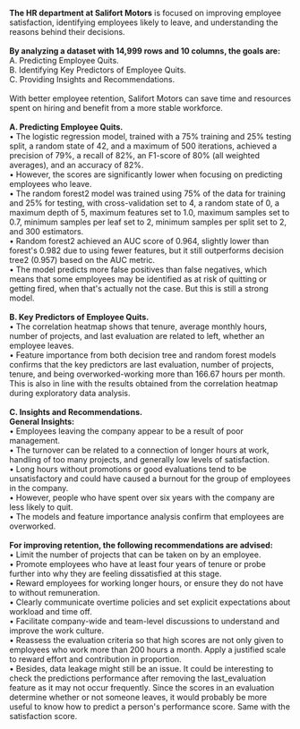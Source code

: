 **The HR department at Salifort Motors** is focused on improving employee satisfaction, identifying employees likely to leave, and understanding the reasons behind their decisions.\
\
**By analyzing a dataset with 14,999 rows and 10 columns, the goals are:**\
A. Predicting Employee Quits.\
B. Identifying Key Predictors of Employee Quits.\
C. Providing Insights and Recommendations.\
\
With better employee retention, Salifort Motors can save time and resources spent on hiring and benefit from a more stable workforce.\
\
**A.	Predicting Employee Quits.**\
•	The logistic regression model, trained with a 75% training and 25% testing split, a random state of 42, and a maximum of 500 iterations, achieved a precision of 79%, a recall of 82%, an F1-score of 80% (all weighted averages), and an accuracy of 82%.\
•	However, the scores are significantly lower when focusing on predicting employees who leave.\
•	The random forest2 model was trained using 75% of the data for training and 25% for testing, with cross-validation set to 4, a random state of 0, a maximum depth of 5, maximum features set to 1.0, maximum samples set to 0.7, minimum samples per leaf set to 2, minimum samples per split set to 2, and 300 estimators.\
•	Random forest2 achieved an AUC score of 0.964, slightly lower than forest's 0.982 due to using fewer features, but it still outperforms decision tree2 (0.957) based on the AUC metric.\
•	The model predicts more false positives than false negatives, which means that some employees may be identified as at risk of quitting or getting fired, when that's actually not the case. But this is still a strong model.\
\
**B.	Key Predictors of Employee Quits.**\
•	The correlation heatmap shows that tenure, average monthly hours, number of projects, and last evaluation are related to left, whether an employee leaves.\
•	Feature importance from both decision tree and random forest models confirms that the key predictors are last evaluation, number of projects, tenure, and being overworked-working more than 166.67 hours per month. This is also in line with the results obtained from the correlation heatmap during exploratory data analysis.\
\
**C.	Insights and Recommendations.**\
**General Insights:**\
•	Employees leaving the company appear to be a result of poor management.\
•	The turnover can be related to a connection of longer hours at work, handling of too many projects, and generally low levels of satisfaction.\
•	Long hours without promotions or good evaluations tend to be unsatisfactory and could have caused a burnout for the group of employees in the company.\
•	However, people who have spent over six years with the company are less likely to quit.\
•	The models and feature importance analysis confirm that employees are overworked.\
\
**For improving retention, the following recommendations are advised:**\
•	Limit the number of projects that can be taken on by an employee.\
•	Promote employees who have at least four years of tenure or probe further into why they are feeling dissatisfied at this stage.\
•	Reward employees for working longer hours, or ensure they do not have to without remuneration.\
•	Clearly communicate overtime policies and set explicit expectations about workload and time off.\
•	Facilitate company-wide and team-level discussions to understand and improve the work culture.\
•	Reassess the evaluation criteria so that high scores are not only given to employees who work more than 200 hours a month. Apply a justified scale to reward effort and contribution in proportion.\
•	Besides, data leakage might still be an issue. It could be interesting to check the predictions performance after removing the last_evaluation feature as it may not occur frequently. Since the scores in an evaluation determine whether or not someone leaves, it would probably be more useful to know how to predict a person's performance score. Same with the satisfaction score.
